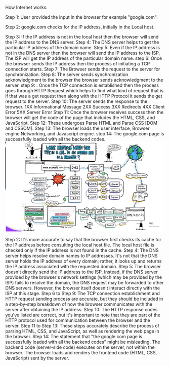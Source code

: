 How Internet works:


Step 1: User provided the input in the browser for example "google.com".

Step 2: google.com checks for the IP address, initially in the Local host.

Step 3: If the IP address is not in the local host then the browser will send the IP address to the 
DNS server.
Step 4: The DNS server helps to get the particular IP address of the domain name.
Step 5: Even if the IP address is not in the DNS server then the browser will send the IP address
to the ISP, The ISP will get the IP address of the particular domain name.
step 6: Once the browser sends the IP address then the process of initiating a TCP connection starts.
Step 7: The Browser sends the request to the server for synchronization.
Step 8: The server sends synchronization acknowledgment to the browser the browser sends acknowledgment to the server.
step 9: : Once the TCP connection is established then the process goes through HTTP Request which helps
to find what kind of request that is. if that was a get request then along with the HTTP Protocol it sends the get request to the server.
Step 10: The server sends the response to the browser.
         1XX Informational Message
         2XX Success
         3XX Redirects
         4XX Client Error
         5XX Server Error
Step 11: Once the browser receives success then the browser will get the code of the page that includes the HTML, CSS, and JavaScript.
Step 12: These undergoes Parse HTML and Parse CSS [DOM and CSSOM].
Step 13: The browser loads the user interface, Browser engine Networking, and Javascript engine.
step 14: The google.com page is successfully loaded with all the backend codes.
![alt text](How-Internet-Works.png)

Step 2: It's more accurate to say that the browser first checks its cache for the IP address before consulting the local host file. The local host file is checked only if the IP address is not found in the cache.
Step 4: The DNS server helps resolve domain names to IP addresses. It's not that the DNS server holds the IP address of every domain; rather, it looks up and returns the IP address associated with the requested domain.
Step 5: The browser doesn't directly send the IP address to the ISP. Instead, if the DNS server provided by the browser's network settings (which may be provided by the ISP) fails to resolve the domain, the DNS request may be forwarded to other DNS servers. However, the browser itself doesn't interact directly with the ISP at this stage.
Step 6 to Step 9: The TCP connection establishment and HTTP request sending process are accurate, but they should be included in a step-by-step breakdown of how the browser communicates with the server after obtaining the IP address.
Step 10: The HTTP response codes you've listed are correct, but it's important to note that they are part of the HTTP protocol used for communication between the browser and the server.
Step 11 to Step 13: These steps accurately describe the process of parsing HTML, CSS, and JavaScript, as well as rendering the web page in the browser.
Step 14: The statement that "the google.com page is successfully loaded with all the backend codes" might be misleading. The backend code (server-side code) executes on the server, not within the browser. The browser loads and renders the frontend code (HTML, CSS, JavaScript) sent by the server.

